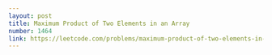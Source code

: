```yaml
---
layout: post
title: Maximum Product of Two Elements in an Array
number: 1464
link: https://leetcode.com/problems/maximum-product-of-two-elements-in-an-array
---
```

